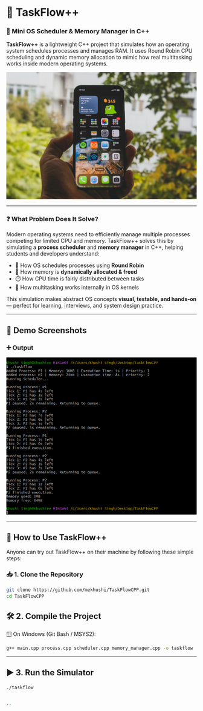# 🚀 TaskFlow++  
### 🧠 Mini OS Scheduler & Memory Manager in C++

**TaskFlow++** is a lightweight C++ project that simulates how an operating system schedules processes and manages RAM. It uses Round Robin CPU scheduling and dynamic memory allocation to mimic how real multitasking works inside modern operating systems.

![img](assets/SS1.jpg)

---
### ❓ What Problem Does It Solve?

Modern operating systems need to efficiently manage multiple processes competing for limited CPU and memory. TaskFlow++ solves this by simulating a **process scheduler** and **memory manager** in C++, helping students and developers understand:

- 🔁 How OS schedules processes using **Round Robin**
- 💾 How memory is **dynamically allocated & freed**
- ⏱️ How CPU time is fairly distributed between tasks
- 🧠 How multitasking works internally in OS kernels

This simulation makes abstract OS concepts **visual, testable, and hands-on** — perfect for learning, interviews, and system design practice.


---

## 📸 Demo Screenshots


### ➕ Output
![Added](assets/SS2.png)

---

## 🚀 How to Use TaskFlow++

Anyone can try out TaskFlow++ on their machine by following these simple steps:

### 📥 1. Clone the Repository
```bash
git clone https://github.com/mekhushi/TaskFlowCPP.git
cd TaskFlowCPP

```
## 🛠️ 2. Compile the Project
🪟 On Windows (Git Bash / MSYS2):
```bash
g++ main.cpp process.cpp scheduler.cpp memory_manager.cpp -o taskflow
```
---

## ▶️ 3. Run the Simulator
```bash
./taskflow


``
